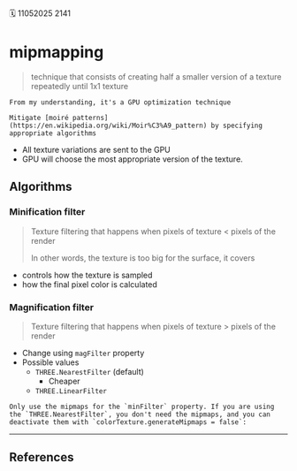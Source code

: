 🗓️ 11052025 2141

# mipmapping


> technique that consists of creating half a smaller version of a texture repeatedly until 1x1 texture

```ad-note
From my understanding, it's a GPU optimization technique
```

```ad-warning
Mitigate [moiré patterns](https://en.wikipedia.org/wiki/Moir%C3%A9_pattern) by specifying appropriate algorithms
```

- All texture variations are sent to the GPU
- GPU will choose the most appropriate version of the texture.

## Algorithms
### Minification filter
> Texture filtering that happens when pixels of texture < pixels of the render
> 
> In other words, the texture is too big for the surface, it covers

  - controls how the texture is sampled
  - how the final pixel color is calculated

### Magnification filter
> Texture filtering that happens when pixels of texture > pixels of the render

- Change using `magFilter` property
- Possible values
  - `THREE.NearestFilter` (default)
    - Cheaper
  - `THREE.LinearFilter`

```ad-note
Only use the mipmaps for the `minFilter` property. If you are using the `THREE.NearestFilter`, you don't need the mipmaps, and you can deactivate them with `colorTexture.generateMipmaps = false`:

```



---
## References
